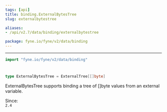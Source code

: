 ```yaml
---
tags: [api]
title: binding.ExternalBytesTree
slug: externalbytestree

aliases:
- /api/v2.7/data/binding/externalbytestree

package: fyne.io/fyne/v2/data/binding
---
```



---
```go
import "fyne.io/fyne/v2/data/binding"
```

#

###

```go
type ExternalBytesTree = ExternalTree[[]byte]
```

ExternalBytesTree supports binding a tree of []byte values from an external variable.


<div class="since">Since: <code>
2.4</code></div>
